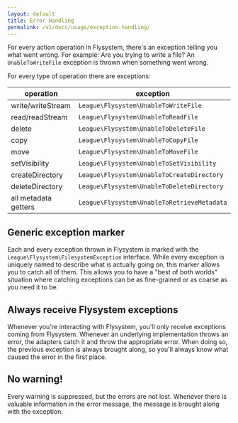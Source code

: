```yaml
---
layout: default
title: Error Handling
permalink: /v2/docs/usage/exception-handling/
---
```


For every action operation in Flysystem, there's an exception telling you what
went wrong. For example: Are you trying to write a file? An `UnableToWriteFile`
exception is thrown when something went wrong.

For every type of operation there are exceptions:

operation | exception
--- | ---
write/writeStream | `League\Flysystem\UnableToWriteFile`  
read/readStream | `League\Flysystem\UnableToReadFile`
delete | `League\Flysystem\UnableToDeleteFile`
copy | `League\Flysystem\UnableToCopyFile`
move | `League\Flysystem\UnableToMoveFile`
setVisibility | `League\Flysystem\UnableToSetVisibility`
createDirectory | `League\Flysystem\UnableToCreateDirectory`
deleteDirectory | `League\Flysystem\UnableToDeleteDirectory`
all metadata getters | `League\Flysystem\UnableToRetrieveMetadata`

## Generic exception marker

Each and every exception thrown in Flysystem is marked with the
`League\Flysystem\FilesystemException` interface. While every exception
is uniquely named to describe what is actually going on, this marker
allows you to catch all of them. This allows you to have a "best of
both worlds" situation where catching exceptions can be as fine-grained
or as coarse as you need it to be.

## Always receive Flysystem exceptions

Whenever you're interacting with Flysystem, you'll only receive
exceptions coming from Flysystem. Whenever an underlying implementation
throws an error, the adapters catch it and throw the appropriate error.
When doing so, the previous exception is always brought along, so you'll
always know what caused the error in the first place.

## No warning!

Every warning is suppressed, but the errors are not lost. Whenever there
is valuable information in the error message, the message is brought along
with the exception.
